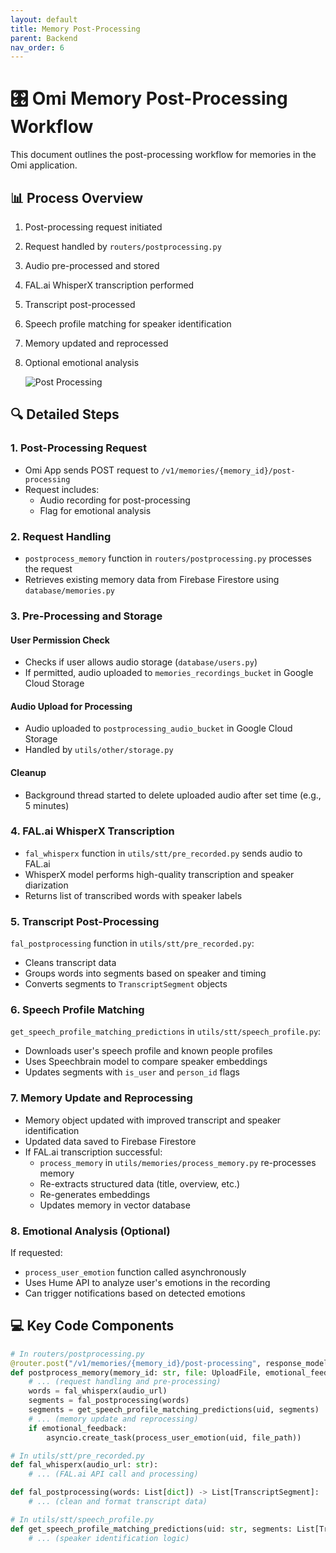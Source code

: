 ```yaml
---
layout: default
title: Memory Post-Processing
parent: Backend
nav_order: 6
---
```

# 🎛️ Omi Memory Post-Processing Workflow

This document outlines the post-processing workflow for memories in the Omi application.

## 📊 Process Overview

1. Post-processing request initiated
2. Request handled by `routers/postprocessing.py`
3. Audio pre-processed and stored
4. FAL.ai WhisperX transcription performed
5. Transcript post-processed
6. Speech profile matching for speaker identification
7. Memory updated and reprocessed
8. Optional emotional analysis

   ![Post Processing](/images/postprocessing.png)

## 🔍 Detailed Steps

### 1. Post-Processing Request

- Omi App sends POST request to `/v1/memories/{memory_id}/post-processing`
- Request includes:
  - Audio recording for post-processing
  - Flag for emotional analysis

### 2. Request Handling

- `postprocess_memory` function in `routers/postprocessing.py` processes the request
- Retrieves existing memory data from Firebase Firestore using `database/memories.py`

### 3. Pre-Processing and Storage

#### User Permission Check
- Checks if user allows audio storage (`database/users.py`)
- If permitted, audio uploaded to `memories_recordings_bucket` in Google Cloud Storage

#### Audio Upload for Processing
- Audio uploaded to `postprocessing_audio_bucket` in Google Cloud Storage
- Handled by `utils/other/storage.py`

#### Cleanup
- Background thread started to delete uploaded audio after set time (e.g., 5 minutes)

### 4. FAL.ai WhisperX Transcription

- `fal_whisperx` function in `utils/stt/pre_recorded.py` sends audio to FAL.ai
- WhisperX model performs high-quality transcription and speaker diarization
- Returns list of transcribed words with speaker labels

### 5. Transcript Post-Processing

`fal_postprocessing` function in `utils/stt/pre_recorded.py`:
- Cleans transcript data
- Groups words into segments based on speaker and timing
- Converts segments to `TranscriptSegment` objects

### 6. Speech Profile Matching

`get_speech_profile_matching_predictions` in `utils/stt/speech_profile.py`:
- Downloads user's speech profile and known people profiles
- Uses Speechbrain model to compare speaker embeddings
- Updates segments with `is_user` and `person_id` flags

### 7. Memory Update and Reprocessing

- Memory object updated with improved transcript and speaker identification
- Updated data saved to Firebase Firestore
- If FAL.ai transcription successful:
  - `process_memory` in `utils/memories/process_memory.py` re-processes memory
  - Re-extracts structured data (title, overview, etc.)
  - Re-generates embeddings
  - Updates memory in vector database

### 8. Emotional Analysis (Optional)

If requested:
- `process_user_emotion` function called asynchronously
- Uses Hume API to analyze user's emotions in the recording
- Can trigger notifications based on detected emotions

## 💻 Key Code Components

```python
# In routers/postprocessing.py
@router.post("/v1/memories/{memory_id}/post-processing", response_model=Memory)
def postprocess_memory(memory_id: str, file: UploadFile, emotional_feedback: bool = False):
    # ... (request handling and pre-processing)
    words = fal_whisperx(audio_url)
    segments = fal_postprocessing(words)
    segments = get_speech_profile_matching_predictions(uid, segments)
    # ... (memory update and reprocessing)
    if emotional_feedback:
        asyncio.create_task(process_user_emotion(uid, file_path))

# In utils/stt/pre_recorded.py
def fal_whisperx(audio_url: str):
    # ... (FAL.ai API call and processing)

def fal_postprocessing(words: List[dict]) -> List[TranscriptSegment]:
    # ... (clean and format transcript data)

# In utils/stt/speech_profile.py
def get_speech_profile_matching_predictions(uid: str, segments: List[TranscriptSegment]):
    # ... (speaker identification logic)
```
